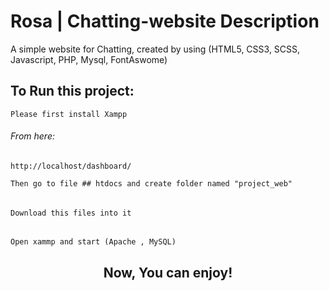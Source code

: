 # Rosa | Chatting-website Description
A simple website for Chatting, created by using 
(HTML5, CSS3, SCSS, Javascript, PHP, Mysql, FontAswome)
 
## To Run this project:
` Please first install Xampp `

###### From here: 
```
http://localhost/dashboard/
```

` Then go to file ## htdocs and create folder named "project_web" `
######
` Download this files into it `
######
` Open xammp and start (Apache , MySQL) `

<h2 align="center">Now, You can enjoy!</h2>
